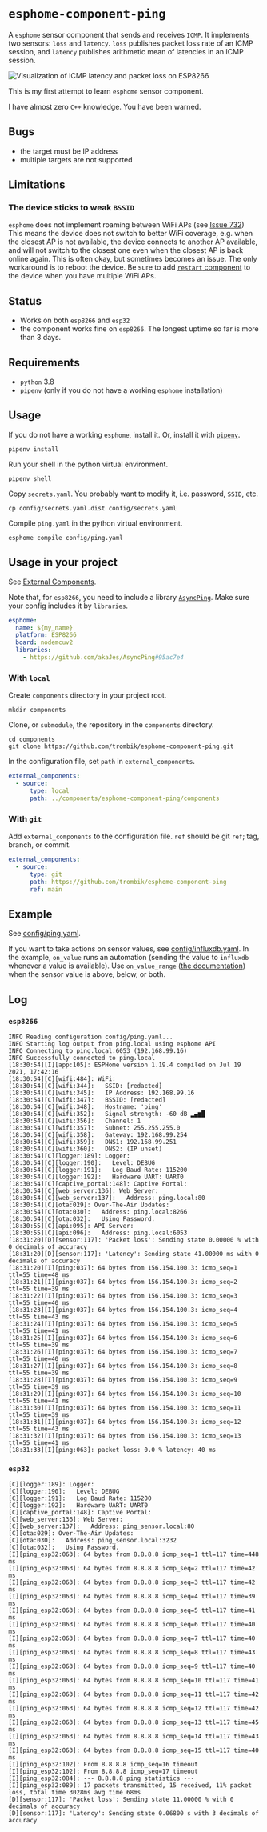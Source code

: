 # `esphome-component-ping`

A `esphome` sensor component that sends and receives `ICMP`. It implements two
sensors: `loss` and `latency`. `loss` publishes packet loss rate of an ICMP
session, and `latency` publishes arithmetic mean of latencies in an ICMP
session.

![Visualization of ICMP latency and packet loss on ESP8266](assets/esp8266.png "Visualization of ICMP latency and packet loss on ESP8266")

This is my first attempt to learn `esphome` sensor component.

I have almost zero `C++` knowledge. You have been warned.

## Bugs

* the target must be IP address
* multiple targets are not supported

## Limitations

### The device sticks to weak `BSSID`

`esphome` does not implement roaming between WiFi APs (see [Issue 732](https://github.com/esphome/feature-requests/issues/731))
This means the device does not switch to better WiFi coverage, e.g. when the
closest AP is not available, the device connects to another AP available,
and will not switch to the closest one even when the closest AP is back
online again. This is often okay, but sometimes becomes an issue. The only
workaround is to reboot the device. Be sure to add [`restart` component](https://esphome.io/components/switch/restart.html)
to the device when you have multiple WiFi APs.

## Status

* Works on both `esp8266` and `esp32`
* the component works fine on `esp8266`. The longest uptime so far is more
  than 3 days.

## Requirements

* `python` 3.8
* `pipenv` (only if you do not have a working `esphome` installation)

## Usage

If you do not have a working `esphome`, install it. Or, install it with
[`pipenv`](https://pipenv.pypa.io/en/latest/).

```console
pipenv install
```

Run your shell in the python virtual environment.

```console
pipenv shell
```

Copy `secrets.yaml`. You probably want to modify it, i.e. password, `SSID`,
etc.

```console
cp config/secrets.yaml.dist config/secrets.yaml
```

Compile `ping.yaml` in the python virtual environment.

```console
esphome compile config/ping.yaml
```

## Usage in your project

See [External Components](https://esphome.io/components/external_components.html).

Note that, for `esp8266`, you need to include a library
[`AsyncPing`](https://github.com/akaJes/AsyncPing). Make sure your config
includes it by `libraries`.

```yaml
esphome:
  name: ${my_name}
  platform: ESP8266
  board: nodemcuv2
  libraries:
    - https://github.com/akaJes/AsyncPing#95ac7e4
```

### With `local`

Create `components` directory in your project root.

```console
mkdir components
```

Clone, or `submodule`, the repository in the `components` directory.

```console
cd components
git clone https://github.com/trombik/esphome-component-ping.git
```

In the configuration file, set `path` in `external_components`.

```yaml
external_components:
  - source:
      type: local
      path: ../components/esphome-component-ping/components
```

### With `git`

Add `external_components` to the configuration file. `ref` should be git `ref`;
tag, branch, or commit.

```yaml
external_components:
  - source:
      type: git
      path: https://github.com/trombik/esphome-component-ping
      ref: main
```

## Example

See [config/ping.yaml](config/ping.yaml).

If you want to take actions on sensor values, see [config/influxdb.yaml](config/influxdb.yaml).
In the example, `on_value` runs an automation (sending the value to `influxdb`
whenever a value is available). Use
`on_value_range` ([the documentation](https://esphome.io/components/sensor/index.html#on-value-range))
when the sensor value is above, below, or both.

## Log

### `esp8266`

```console
INFO Reading configuration config/ping.yaml...
INFO Starting log output from ping.local using esphome API
INFO Connecting to ping.local:6053 (192.168.99.16)
INFO Successfully connected to ping.local
[18:30:54][I][app:105]: ESPHome version 1.19.4 compiled on Jul 19 2021, 17:42:16
[18:30:54][C][wifi:484]: WiFi:
[18:30:54][C][wifi:344]:   SSID: [redacted]
[18:30:54][C][wifi:345]:   IP Address: 192.168.99.16
[18:30:54][C][wifi:347]:   BSSID: [redacted]
[18:30:54][C][wifi:348]:   Hostname: 'ping'
[18:30:54][C][wifi:352]:   Signal strength: -60 dB ▂▄▆█
[18:30:54][C][wifi:356]:   Channel: 1
[18:30:54][C][wifi:357]:   Subnet: 255.255.255.0
[18:30:54][C][wifi:358]:   Gateway: 192.168.99.254
[18:30:54][C][wifi:359]:   DNS1: 192.168.99.251
[18:30:54][C][wifi:360]:   DNS2: (IP unset)
[18:30:54][C][logger:189]: Logger:
[18:30:54][C][logger:190]:   Level: DEBUG
[18:30:54][C][logger:191]:   Log Baud Rate: 115200
[18:30:54][C][logger:192]:   Hardware UART: UART0
[18:30:54][C][captive_portal:148]: Captive Portal:
[18:30:54][C][web_server:136]: Web Server:
[18:30:54][C][web_server:137]:   Address: ping.local:80
[18:30:54][C][ota:029]: Over-The-Air Updates:
[18:30:54][C][ota:030]:   Address: ping.local:8266
[18:30:54][C][ota:032]:   Using Password.
[18:30:55][C][api:095]: API Server:
[18:30:55][C][api:096]:   Address: ping.local:6053
[18:31:20][D][sensor:117]: 'Packet loss': Sending state 0.00000 % with 0 decimals of accuracy
[18:31:20][D][sensor:117]: 'Latency': Sending state 41.00000 ms with 0 decimals of accuracy
[18:31:20][I][ping:037]: 64 bytes from 156.154.100.3: icmp_seq=1 ttl=55 time=48 ms
[18:31:21][I][ping:037]: 64 bytes from 156.154.100.3: icmp_seq=2 ttl=55 time=39 ms
[18:31:22][I][ping:037]: 64 bytes from 156.154.100.3: icmp_seq=3 ttl=55 time=40 ms
[18:31:23][I][ping:037]: 64 bytes from 156.154.100.3: icmp_seq=4 ttl=55 time=43 ms
[18:31:24][I][ping:037]: 64 bytes from 156.154.100.3: icmp_seq=5 ttl=55 time=41 ms
[18:31:25][I][ping:037]: 64 bytes from 156.154.100.3: icmp_seq=6 ttl=55 time=39 ms
[18:31:26][I][ping:037]: 64 bytes from 156.154.100.3: icmp_seq=7 ttl=55 time=40 ms
[18:31:27][I][ping:037]: 64 bytes from 156.154.100.3: icmp_seq=8 ttl=55 time=39 ms
[18:31:28][I][ping:037]: 64 bytes from 156.154.100.3: icmp_seq=9 ttl=55 time=39 ms
[18:31:29][I][ping:037]: 64 bytes from 156.154.100.3: icmp_seq=10 ttl=55 time=41 ms
[18:31:30][I][ping:037]: 64 bytes from 156.154.100.3: icmp_seq=11 ttl=55 time=39 ms
[18:31:31][I][ping:037]: 64 bytes from 156.154.100.3: icmp_seq=12 ttl=55 time=43 ms
[18:31:32][I][ping:037]: 64 bytes from 156.154.100.3: icmp_seq=13 ttl=55 time=41 ms
[18:31:33][I][ping:063]: packet loss: 0.0 % latency: 40 ms
```

### `esp32`

```console
[C][logger:189]: Logger:
[C][logger:190]:   Level: DEBUG
[C][logger:191]:   Log Baud Rate: 115200
[C][logger:192]:   Hardware UART: UART0
[C][captive_portal:148]: Captive Portal:
[C][web_server:136]: Web Server:
[C][web_server:137]:   Address: ping_sensor.local:80
[C][ota:029]: Over-The-Air Updates:
[C][ota:030]:   Address: ping_sensor.local:3232
[C][ota:032]:   Using Password.
[I][ping_esp32:063]: 64 bytes from 8.8.8.8 icmp_seq=1 ttl=117 time=448 ms
[I][ping_esp32:063]: 64 bytes from 8.8.8.8 icmp_seq=2 ttl=117 time=42 ms
[I][ping_esp32:063]: 64 bytes from 8.8.8.8 icmp_seq=3 ttl=117 time=42 ms
[I][ping_esp32:063]: 64 bytes from 8.8.8.8 icmp_seq=4 ttl=117 time=39 ms
[I][ping_esp32:063]: 64 bytes from 8.8.8.8 icmp_seq=5 ttl=117 time=41 ms
[I][ping_esp32:063]: 64 bytes from 8.8.8.8 icmp_seq=6 ttl=117 time=40 ms
[I][ping_esp32:063]: 64 bytes from 8.8.8.8 icmp_seq=7 ttl=117 time=40 ms
[I][ping_esp32:063]: 64 bytes from 8.8.8.8 icmp_seq=8 ttl=117 time=43 ms
[I][ping_esp32:063]: 64 bytes from 8.8.8.8 icmp_seq=9 ttl=117 time=40 ms
[I][ping_esp32:063]: 64 bytes from 8.8.8.8 icmp_seq=10 ttl=117 time=41 ms
[I][ping_esp32:063]: 64 bytes from 8.8.8.8 icmp_seq=11 ttl=117 time=42 ms
[I][ping_esp32:063]: 64 bytes from 8.8.8.8 icmp_seq=12 ttl=117 time=42 ms
[I][ping_esp32:063]: 64 bytes from 8.8.8.8 icmp_seq=13 ttl=117 time=45 ms
[I][ping_esp32:063]: 64 bytes from 8.8.8.8 icmp_seq=14 ttl=117 time=43 ms
[I][ping_esp32:063]: 64 bytes from 8.8.8.8 icmp_seq=15 ttl=117 time=40 ms
[I][ping_esp32:102]: From 8.8.8.8 icmp_seq=16 timeout
[I][ping_esp32:102]: From 8.8.8.8 icmp_seq=17 timeout
[I][ping_esp32:084]: --- 8.8.8.8 ping statistics ---
[I][ping_esp32:089]: 17 packets transmitted, 15 received, 11% packet loss, total time 3028ms avg time 68ms
[D][sensor:117]: 'Packet loss': Sending state 11.00000 % with 0 decimals of accuracy
[D][sensor:117]: 'Latency': Sending state 0.06800 s with 3 decimals of accuracy
```
